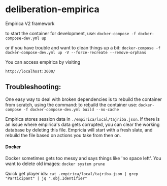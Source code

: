 # deliberation-empirica
Empirica V2 framework

to start the container for development, use:
`docker-compose -f docker-compose-dev.yml up`

or if you have trouble and want to clean things up a bit:
`docker-compose -f docker-compose-dev.yml up -V --force-recreate --remove-orphans`


You can access empirica by visiting
```
http://localhost:3000/
```


## Troubleshooting:
One easy way to deal with broken dependencies is to rebuild the container from scratch, using the command:
to rebuild the container use:
`docker-compose -f docker-compose-dev.yml build --no-cache`



Empirica stores session data in `./empirica/local/tajriba.json`.
If there is an issue where empirica's data gets corrupted, you can clear the working database
by deleting this file. Empricia will start with a fresh slate, and rebuild the file based on
actions you take from then on.

#### Docker
Docker sometimes gets too messy and says things like 'no space left'. You want to delete old images:
`docker system prune`

Quick get player ids:
`cat .empirica/local/tajriba.json | grep "Participant" | jq ".obj.Identifier"`